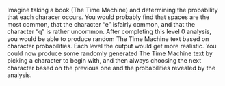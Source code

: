 Imagine taking a book (The Time Machine) and determining the probability that each characer occurs. 
You would probably find that spaces are the most common, that the character “e” isfairly common, and that the character “q” is rather uncommon.
After completing this level 0 analysis, you would be able to produce random The Time Machine text based on character probabilities.
Each level the output would get more realistic. You could now produce some randomly generated The Time Machine text by picking a character to begin with,
and then always choosing the next character based on the previous one and the probabilities revealed by the analysis.





